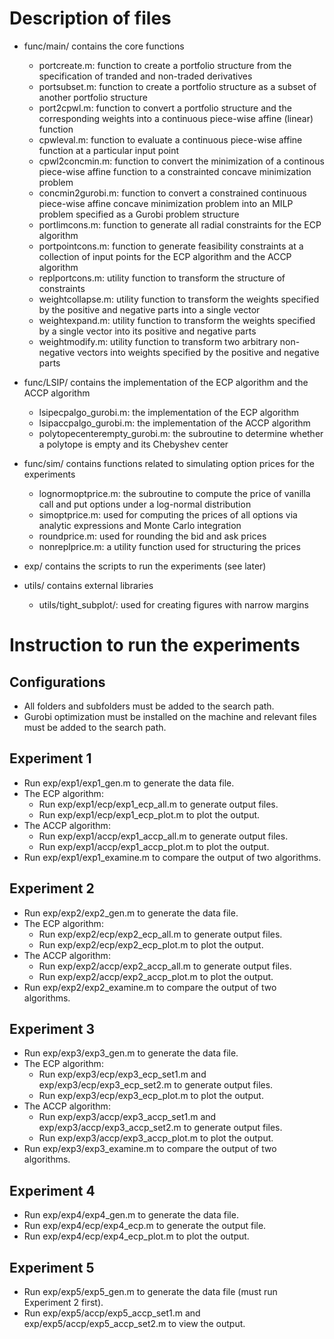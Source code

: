 # Description of files

+ func/main/      contains the core functions  
    - portcreate.m:                    function to create a portfolio structure from the specification of tranded and non-traded derivatives  
    - portsubset.m:                    function to create a portfolio structure as a subset of another portfolio structure
    - port2cpwl.m:                     function to convert a portfolio structure and the corresponding weights into a continuous piece-wise affine (linear) function
    - cpwleval.m:                      function to evaluate a continuous piece-wise affine function at a particular input point
    - cpwl2concmin.m:                  function to convert the minimization of a continous piece-wise affine function to a constrainted concave minimization problem
    - concmin2gurobi.m:                function to convert a constrained continuous piece-wise affine concave minimization problem into an MILP problem specified as a Gurobi problem structure
    - portlimcons.m:                   function to generate all radial constraints for the ECP algorithm
    - portpointcons.m:                 function to generate feasibility constraints at a collection of input points for the ECP algorithm and the ACCP algorithm
    - replportcons.m:                  utility function to transform the structure of constraints
    - weightcollapse.m:                utility function to transform the weights specified by the positive and negative parts into a single vector
    - weightexpand.m:                  utility function to transform the weights specified by a single vector into its positive and negative parts
    - weightmodify.m:                  utility function to transform two arbitrary non-negative vectors into weights specified by the positive and negative parts

+ func/LSIP/      contains the implementation of the ECP algorithm and the ACCP algorithm
    - lsipecpalgo_gurobi.m:            the implementation of the ECP algorithm
    - lsipaccpalgo_gurobi.m:           the implementation of the ACCP algorithm
    - polytopecenterempty_gurobi.m:    the subroutine to determine whether a polytope is empty and its Chebyshev center

+ func/sim/       contains functions related to simulating option prices for the experiments
    - lognormoptprice.m:               the subroutine to compute the price of vanilla call and put options under a log-normal distribution
    - simoptprice.m:                   used for computing the prices of all options via analytic expressions and Monte Carlo integration
    - roundprice.m:                    used for rounding the bid and ask prices 
    - nonreplprice.m:                  a utility function used for structuring the prices

+ exp/            contains the scripts to run the experiments (see later)

+ utils/          contains external libraries
    - utils/tight_subplot/:             used for creating figures with narrow margins

# Instruction to run the experiments

## Configurations

+ All folders and subfolders must be added to the search path. 
+ Gurobi optimization must be installed on the machine and relevant files must be added to the search path. 


## Experiment 1

+ Run exp/exp1/exp1_gen.m to generate the data file.
+ The ECP algorithm:
    - Run exp/exp1/ecp/exp1_ecp_all.m to generate output files.
    - Run exp/exp1/ecp/exp1_ecp_plot.m to plot the output.
+ The ACCP algorithm:
    - Run exp/exp1/accp/exp1_accp_all.m to generate output files.
    - Run exp/exp1/accp/exp1_accp_plot.m to plot the output.
+ Run exp/exp1/exp1_examine.m to compare the output of two algorithms. 


## Experiment 2

+ Run exp/exp2/exp2_gen.m to generate the data file.
+ The ECP algorithm:
    - Run exp/exp2/ecp/exp2_ecp_all.m to generate output files.
    - Run exp/exp2/ecp/exp2_ecp_plot.m to plot the output.
+ The ACCP algorithm:
    - Run exp/exp2/accp/exp2_accp_all.m to generate output files.
    - Run exp/exp2/accp/exp2_accp_plot.m to plot the output.
+ Run exp/exp2/exp2_examine.m to compare the output of two algorithms. 


## Experiment 3

+ Run exp/exp3/exp3_gen.m to generate the data file.
+ The ECP algorithm:
    - Run exp/exp3/ecp/exp3_ecp_set1.m and exp/exp3/ecp/exp3_ecp_set2.m to generate output files.
    - Run exp/exp3/ecp/exp3_ecp_plot.m to plot the output.
+ The ACCP algorithm:
    - Run exp/exp3/accp/exp3_accp_set1.m and exp/exp3/accp/exp3_accp_set2.m to generate output files.
    - Run exp/exp3/accp/exp3_accp_plot.m to plot the output.
+ Run exp/exp3/exp3_examine.m to compare the output of two algorithms.


## Experiment 4

+ Run exp/exp4/exp4_gen.m to generate the data file.
+ Run exp/exp4/ecp/exp4_ecp.m to generate the output file.
+ Run exp/exp4/ecp/exp4_ecp_plot.m to plot the output.


## Experiment 5

+ Run exp/exp5/exp5_gen.m to generate the data file (must run Experiment 2 first).
+ Run exp/exp5/accp/exp5_accp_set1.m and exp/exp5/accp/exp5_accp_set2.m to view the output.
